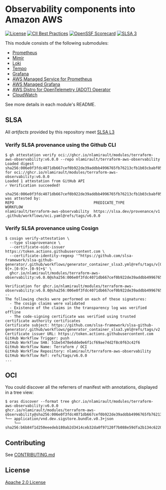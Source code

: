 # Observability components into Amazon AWS

[![License](https://img.shields.io/badge/License-Apache%202.0-blue.svg)](https://opensource.org/licenses/Apache-2.0)
[![CII Best Practices](https://bestpractices.coreinfrastructure.org/projects/10881/badge)](https://www.bestpractices.dev/en/projects/10881)
[![OpenSSF Scorecard](https://api.securityscorecards.dev/projects/github.com/nlamirault/terraform-aws-observability/badge)](https://securityscorecards.dev/viewer/?uri=github.com/nlamirault/terraform-aws-observability)
[![SLSA 3](https://slsa.dev/images/gh-badge-level3.svg)](https://slsa.dev)

This module consists of the following submodules:

- [Prometheus](https://github.com/nlamirault/terraform-aws-observability/tree/master/modules/prometheus)
- [Mimir](https://github.com/nlamirault/terraform-aws-observability/tree/master/modules/mimir)
- [Loki](https://github.com/nlamirault/terraform-aws-observability/tree/master/modules/loki)
- [Tempo](https://github.com/nlamirault/terraform-aws-observability/tree/master/modules/tempo)
- [Grafana](https://github.com/nlamirault/terraform-aws-observability/tree/master/modules/grafana)
- [AWS Managed Service for Prometheus](https://github.com/nlamirault/terraform-aws-observability/tree/master/modules/amp)
- [AWS Managed Grafana](https://github.com/nlamirault/terraform-aws-observability/tree/master/modules/amg)
- [AWS Distro for OpenTelemetry (ADOT) Operator](https://github.com/nlamirault/terraform-aws-observability/tree/master/modules/adot)
- [CloudWatch](https://github.com/nlamirault/terraform-aws-observability/tree/master/modules/cloudwatch)

See more details in each module's README.

## SLSA

All _artifacts_ provided by this repository meet [SLSA L3](https://slsa.dev/spec/v1.0/levels#build-l3)

### Verify SLSA provenance using the Github CLI

```shell
$ gh attestation verify oci://ghcr.io/nlamirault/modules/terraform-aws-observability:v6.0.0 --repo nlamirault/terraform-aws-observability
Loaded digest sha256:006e0f3fdc4071db667cef0b922de39addbb4996765fb76213cfb1b03cbabf05 for oci://ghcr.io/nlamirault/modules/terraform-aws-observability:v6.0.0
Loaded 1 attestation from GitHub API
✓ Verification succeeded!

sha256:006e0f3fdc4071db667cef0b922de39addbb4996765fb76213cfb1b03cbabf05 was attested by:
REPO                                    PREDICATE_TYPE                  WORKFLOW
nlamirault/terraform-aws-observability  https://slsa.dev/provenance/v1  .github/workflows/oci.yaml@refs/tags/v6.0.0
```

### Verify SLSA provenance using Cosign

```shell
$ cosign verify-attestation \
  --type slsaprovenance \
  --certificate-oidc-issuer https://token.actions.githubusercontent.com \
  --certificate-identity-regexp '^https://github.com/slsa-framework/slsa-github-generator/.github/workflows/generator_container_slsa3.yml@refs/tags/v[0-9]+.[0-9]+.[0-9]+$' \
  ghcr.io/nlamirault/modules/terraform-aws-observability:v6.0.0@sha256:006e0f3fdc4071db667cef0b922de39addbb4996765fb76213cfb1b03cbabf05

Verification for ghcr.io/nlamirault/modules/terraform-aws-observability:v6.0.0@sha256:006e0f3fdc4071db667cef0b922de39addbb4996765fb76213cfb1b03cbabf05 --
The following checks were performed on each of these signatures:
  - The cosign claims were validated
  - Existence of the claims in the transparency log was verified offline
  - The code-signing certificate was verified using trusted certificate authority certificates
Certificate subject: https://github.com/slsa-framework/slsa-github-generator/.github/workflows/generator_container_slsa3.yml@refs/tags/v2.1.0
Certificate issuer URL: https://token.actions.githubusercontent.com
GitHub Workflow Trigger: push
GitHub Workflow SHA: 51be5478e6dde0e6f1cf69ae74d2f8c0f63c42f6
GitHub Workflow Name: Terraform / OCI
GitHub Workflow Repository: nlamirault/terraform-aws-observability
GitHub Workflow Ref: refs/tags/v6.0.0
...
```

## OCI

You could discover all the referrers of manifest with annotations, displayed in a tree view:

```shell
$ oras discover --format tree ghcr.io/nlamirault/modules/terraform-aws-observability:v6.0.0
ghcr.io/nlamirault/modules/terraform-aws-observability@sha256:006e0f3fdc4071db667cef0b922de39addbb4996765fb76213cfb1b03cbabf05
└── application/vnd.dev.sigstore.bundle.v0.3+json
    └── sha256:b6b84f1d250eeedeb180ab2d3414ceb32da0f97120f7b088e59dfa2b134c6220
```

## Contributing

See [CONTRIBUTING.md](./CONTRIBUTING.md)

## License

[Apache 2.0 License](./LICENSE)
